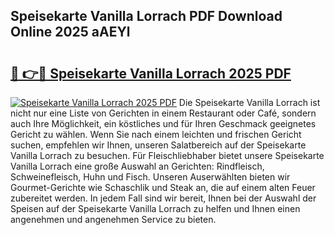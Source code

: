 ## Speisekarte Vanilla Lorrach PDF Download Online 2025 aAEYl

# <h2><a href="http://gc8tp2o.nevu.top/?p=Speisekarte+Vanilla+Lorrach">🔗 👉🔴 Speisekarte Vanilla Lorrach 2025 PDF</a></h2>

[![Speisekarte Vanilla Lorrach 2025 PDF](https://i.imgur.com/dBaPXMq.png)](http://gc8tp2o.nevu.top/?p=Speisekarte+Vanilla+Lorrach)
Die Speisekarte Vanilla Lorrach ist nicht nur eine Liste von Gerichten in einem Restaurant oder Café, sondern auch Ihre Möglichkeit, ein köstliches und für Ihren Geschmack geeignetes Gericht zu wählen. Wenn Sie nach einem leichten und frischen Gericht suchen, empfehlen wir Ihnen, unseren Salatbereich auf der Speisekarte Vanilla Lorrach zu besuchen. Für Fleischliebhaber bietet unsere Speisekarte Vanilla Lorrach eine große Auswahl an Gerichten: Rindfleisch, Schweinefleisch, Huhn und Fisch. Unseren Auserwählten bieten wir Gourmet-Gerichte wie Schaschlik und Steak an, die auf einem alten Feuer zubereitet werden. In jedem Fall sind wir bereit, Ihnen bei der Auswahl der Speisen auf der Speisekarte Vanilla Lorrach zu helfen und Ihnen einen angenehmen und angenehmen Service zu bieten.
